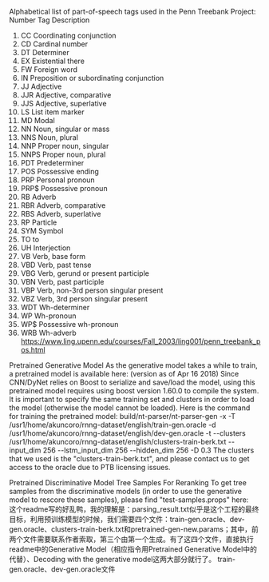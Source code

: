 Alphabetical list of part-of-speech tags used in the Penn Treebank Project:
Number Tag Description
1.	CC	Coordinating conjunction
2.	CD	Cardinal number
3.	DT	Determiner
4.	EX	Existential there
5.	FW	Foreign word
6.	IN	Preposition or subordinating conjunction
7.	JJ	Adjective
8.	JJR	Adjective, comparative
9.	JJS	Adjective, superlative
10.	LS	List item marker
11.	MD	Modal
12.	NN	Noun, singular or mass
13.	NNS	Noun, plural
14.	NNP	Proper noun, singular
15.	NNPS	Proper noun, plural
16.	PDT	Predeterminer
17.	POS	Possessive ending
18.	PRP	Personal pronoun
19.	PRP$	Possessive pronoun
20.	RB	Adverb
21.	RBR	Adverb, comparative
22.	RBS	Adverb, superlative
23.	RP	Particle
24.	SYM	Symbol
25.	TO	to
26.	UH	Interjection
27.	VB	Verb, base form
28.	VBD	Verb, past tense
29.	VBG	Verb, gerund or present participle
30.	VBN	Verb, past participle
31.	VBP	Verb, non-3rd person singular present
32.	VBZ	Verb, 3rd person singular present
33.	WDT	Wh-determiner
34.	WP	Wh-pronoun
35.	WP$	Possessive wh-pronoun
36.	WRB	Wh-adverb
https://www.ling.upenn.edu/courses/Fall_2003/ling001/penn_treebank_pos.html

Pretrained Generative Model
As the generative model takes a while to train, a pretrained model is available here: (version as of Apr 16 2018)
Since CNN/DyNet relies on Boost to serialize and save/load the model, using this pretrained model requires using boost version 1.60.0 to compile the system. It is important to specify the same training set and clusters in order to load the model (otherwise the model cannot be loaded). Here is the command for training the pretrained model:
build/nt-parser/nt-parser-gen -x -T /usr1/home/akuncoro/rnng-dataset/english/train-gen.oracle -d /usr1/home/akuncoro/rnng-dataset/english/dev-gen.oracle -t --clusters /usr1/home/akuncoro/rnng-dataset/english/clusters-train-berk.txt --input_dim 256 --lstm_input_dim 256 --hidden_dim 256 -D 0.3
The clusters that we used is the "clusters-train-berk.txt", and please contact us to get access to the oracle due to PTB licensing issues.

Pretrained Discriminative Model Tree Samples For Reranking
To get tree samples from the discriminative models (in order to use the generative model to rescore these samples), please find "test-samples.props" here:  
这个readme写的好乱鸭，我的理解是：parsing_result.txt似乎是这个工程的最终目标，利用预训练模型的时候，我们需要四个文件：train-gen.oracle、dev-gen.oracle、clusters-train-berk.txt和pretrained-gen-new.params；其中，前两个文件需要联系作者索取，第三个由第一个生成。有了这四个文件，直接执行readme中的Generative Model（相应指令用Pretrained Generative Model中的代替）、Decoding with the generative model这两大部分就行了。
train-gen.oracle、dev-gen.oracle文件
